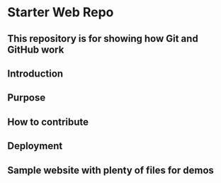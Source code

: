 # Starter Web Repo

## This repository is for showing how Git and GitHub work
## Introduction
## Purpose
## How to contribute
## Deployment
## Sample website with plenty of files for demos